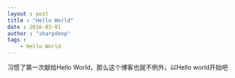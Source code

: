 ```yaml
---
layout : post
title : "Hello World"
date : 2016-03-01
author : "sharpdeep"
tags :
    - Hello World
---
```


习惯了第一次献给Hello World，那么这个博客也就不例外，以Hello world开始吧
